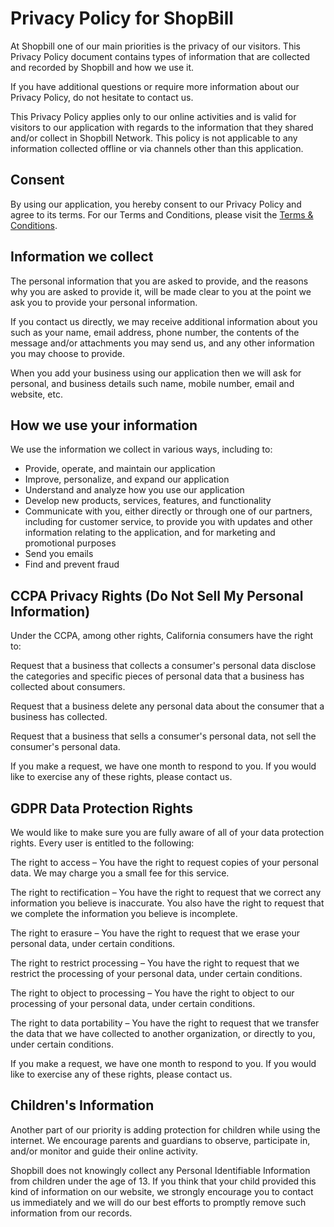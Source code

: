 <h1>Privacy Policy for ShopBill</h1>

<p>At Shopbill one of our main priorities is the privacy of our visitors. This Privacy Policy document contains types of information that are collected and recorded by Shopbill and how we use it.</p>

<p>If you have additional questions or require more information about our Privacy Policy, do not hesitate to contact us.</p>

<p>This Privacy Policy applies only to our online activities and is valid for visitors to our application with regards to the information that they shared and/or collect in Shopbill Network. This policy is not applicable to any information collected offline or via channels other than this application.</p>

<h2>Consent</h2>

<p>By using our application, you hereby consent to our Privacy Policy and agree to its terms. For our Terms and Conditions, please visit the <a href="https://github.com/Haseeba393/Dealers-Network/blob/main/Shopbill%20(Terms%20and%20conditions).md">Terms & Conditions</a>.</p>

<h2>Information we collect</h2>

<p>The personal information that you are asked to provide, and the reasons why you are asked to provide it, will be made clear to you at the point we ask you to provide your personal information.</p>
<p>If you contact us directly, we may receive additional information about you such as your name, email address, phone number, the contents of the message and/or attachments you may send us, and any other information you may choose to provide.</p>
<p>When you add your business using our application then we will ask for personal, and business details such name, mobile number, email and website, etc.</p>

<h2>How we use your information</h2>

<p>We use the information we collect in various ways, including to:</p>

<ul>
<li>Provide, operate, and maintain our application</li>
<li>Improve, personalize, and expand our application</li>
<li>Understand and analyze how you use our application</li>
<li>Develop new products, services, features, and functionality</li>
<li>Communicate with you, either directly or through one of our partners, including for customer service, to provide you with updates and other information relating to the application, and for marketing and promotional purposes</li>
<li>Send you emails</li>
<li>Find and prevent fraud</li>
</ul>

<h2>CCPA Privacy Rights (Do Not Sell My Personal Information)</h2>

<p>Under the CCPA, among other rights, California consumers have the right to:</p>
<p>Request that a business that collects a consumer's personal data disclose the categories and specific pieces of personal data that a business has collected about consumers.</p>
<p>Request that a business delete any personal data about the consumer that a business has collected.</p>
<p>Request that a business that sells a consumer's personal data, not sell the consumer's personal data.</p>
<p>If you make a request, we have one month to respond to you. If you would like to exercise any of these rights, please contact us.</p>

<h2>GDPR Data Protection Rights</h2>

<p>We would like to make sure you are fully aware of all of your data protection rights. Every user is entitled to the following:</p>
<p>The right to access – You have the right to request copies of your personal data. We may charge you a small fee for this service.</p>
<p>The right to rectification – You have the right to request that we correct any information you believe is inaccurate. You also have the right to request that we complete the information you believe is incomplete.</p>
<p>The right to erasure – You have the right to request that we erase your personal data, under certain conditions.</p>
<p>The right to restrict processing – You have the right to request that we restrict the processing of your personal data, under certain conditions.</p>
<p>The right to object to processing – You have the right to object to our processing of your personal data, under certain conditions.</p>
<p>The right to data portability – You have the right to request that we transfer the data that we have collected to another organization, or directly to you, under certain conditions.</p>
<p>If you make a request, we have one month to respond to you. If you would like to exercise any of these rights, please contact us.</p>

<h2>Children's Information</h2>

<p>Another part of our priority is adding protection for children while using the internet. We encourage parents and guardians to observe, participate in, and/or monitor and guide their online activity.</p>

<p>Shopbill does not knowingly collect any Personal Identifiable Information from children under the age of 13. If you think that your child provided this kind of information on our website, we strongly encourage you to contact us immediately and we will do our best efforts to promptly remove such information from our records.</p>
